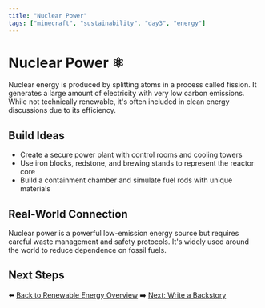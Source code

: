 ```yaml
---
title: "Nuclear Power"
tags: ["minecraft", "sustainability", "day3", "energy"]
---
```


# Nuclear Power ⚛️

Nuclear energy is produced by splitting atoms in a process called fission. It generates a large amount of electricity with very low carbon emissions. While not technically renewable, it's often included in clean energy discussions due to its efficiency.

## Build Ideas
- Create a secure power plant with control rooms and cooling towers
- Use iron blocks, redstone, and brewing stands to represent the reactor core
- Build a containment chamber and simulate fuel rods with unique materials

## Real-World Connection
Nuclear power is a powerful low-emission energy source but requires careful waste management and safety protocols. It's widely used around the world to reduce dependence on fossil fuels.

## Next Steps
⬅️ [Back to Renewable Energy Overview](/sustainability_lab/Day-3/00_intro)
➡️ [Next: Write a Backstory](/sustainability_lab/Day-3/01_backstory)
